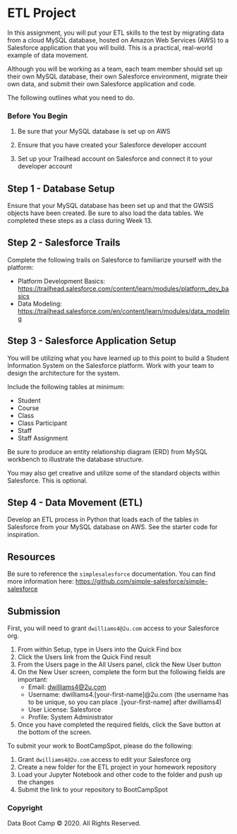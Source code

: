 # ETL Project

In this assignment, you will put your ETL skills to the test by migrating data from a cloud MySQL database, hosted on Amazon Web Services (AWS) to a Salesforce application that you will build. This is a practical, real-world example of data movement.

Although you will be working as a team, each team member should set up their own MySQL database, their own Salesforce environment, migrate their own data, and submit their own Salesforce application and code.

The following outlines what you need to do.

### Before You Begin

1. Be sure that your MySQL database is set up on AWS

2. Ensure that you have created your Salesforce developer account

3. Set up your Trailhead account on Salesforce and connect it to your developer account

## Step 1 - Database Setup

Ensure that your MySQL database has been set up and that the GWSIS objects have been created. Be sure to also load the data tables. We completed these steps as a class during Week 13.

## Step 2 - Salesforce Trails

Complete the following trails on Salesforce to familiarize yourself with the platform:
* Platform Development Basics: https://trailhead.salesforce.com/content/learn/modules/platform_dev_basics
* Data Modeling: https://trailhead.salesforce.com/en/content/learn/modules/data_modeling

## Step 3 - Salesforce Application Setup

You will be utilizing what you have learned up to this point to build a Student Information System on the Salesforce platform. Work with your team to design the architecture for the system.

Include the following tables at minimum:
* Student
* Course
* Class
* Class Participant
* Staff
* Staff Assignment

Be sure to produce an entity relationship diagram (ERD) from MySQL workbench to illustrate the database structure.

You may also get creative and utilize some of the standard objects within Salesforce. This is optional.

## Step 4 - Data Movement (ETL)

Develop an ETL process in Python that loads each of the tables in Salesforce from your MySQL database on AWS. See the starter code for inspiration.

## Resources

Be sure to reference the `simplesalesforce` documentation. You can find more information here: https://github.com/simple-salesforce/simple-salesforce

## Submission

First, you will need to grant `dwilliams4@2u.com` access to your Salesforce org. 

1. From within Setup, type in Users into the Quick Find box
2. Click the Users link from the Quick Find result
3. From the Users page in the All Users panel, click the New User button
4. On the New User screen, complete the form but the following fields are important:
    *   Email: dwilliams4@2u.com
    *   Username: dwilliams4.[your-first-name]@2u.com (the username has to be unique, so you can place .[your-first-name] after dwilliams4)
    *   User License: Salesforce
    *   Profile: System Administrator
5. Once you have completed the required fields, click the Save button at the bottom of the screen.

To submit your work to BootCampSpot, please do the following:

1. Grant `dwilliams4@2u.com` access to edit your Salesforce org
2. Create a new folder for the ETL project in your homework repository
3. Load your Jupyter Notebook and other code to the folder and push up the changes
4. Submit the link to your repository to BootCampSpot

### Copyright

Data Boot Camp © 2020. All Rights Reserved.